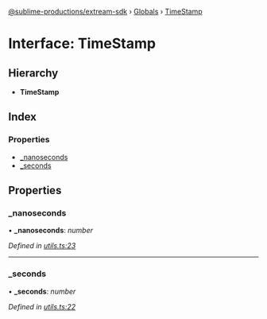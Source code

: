 [@sublime-productions/extream-sdk](../README.md) › [Globals](../globals.md) › [TimeStamp](timestamp.md)

# Interface: TimeStamp

## Hierarchy

* **TimeStamp**

## Index

### Properties

* [_nanoseconds](timestamp.md#_nanoseconds)
* [_seconds](timestamp.md#_seconds)

## Properties

###  _nanoseconds

• **_nanoseconds**: *number*

*Defined in [utils.ts:23](https://github.com/Extream-SaaS/ex-sdk/blob/1dafdd0/src/utils.ts#L23)*

___

###  _seconds

• **_seconds**: *number*

*Defined in [utils.ts:22](https://github.com/Extream-SaaS/ex-sdk/blob/1dafdd0/src/utils.ts#L22)*
